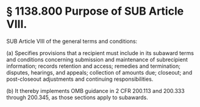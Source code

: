 # § 1138.800   Purpose of SUB Article VIII.

SUB Article VIII of the general terms and conditions:


(a) Specifies provisions that a recipient must include in its subaward terms and conditions concerning submission and maintenance of subrecipient information; records retention and access; remedies and termination; disputes, hearings, and appeals; collection of amounts due; closeout; and post-closeout adjustments and continuing responsibilities.


(b) It thereby implements OMB guidance in 2 CFR 200.113 and 200.333 through 200.345, as those sections apply to subawards.




